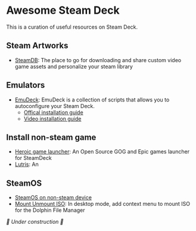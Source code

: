 # Awesome Steam Deck

This is a curation of useful resources on Steam Deck.


## Steam Artworks
- [SteamDB](https://www.steamgriddb.com/): The place to go for downloading and share custom video game assets and personalize your steam library

## Emulators
- [EmuDeck](https://www.emudeck.com): EmuDeck is a collection of scripts that allows you to autoconfigure your Steam Deck.
  - [Offical installation guide](https://www.emudeck.com/#how_to_install)
  - [Video installation guide](https://m.youtube.com/watch?v=AvzSHxccmIg)

## Install non-steam game
- [Heroic game launcher](https://heroicgameslauncher.com/): An Open Source GOG and Epic games launcher for SteamDeck
- [Lutris](https://lutris.net/): An 

## SteamOS
- [SteamOS on non-steam device](https://m.youtube.com/watch?v=Xr2BO4IPqro)
- [Mount Unmount ISO](https://store.kde.org/p/1414733/): In desktop mode, add context menu to mount ISO for the Dolphin File Manager

*🚧 Under construction 🚧*
